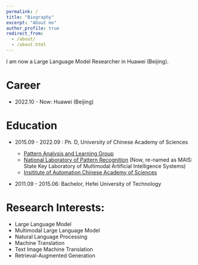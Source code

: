 ```yaml
---
permalink: /
title: "Biography"
excerpt: "About me"
author_profile: true
redirect_from: 
  - /about/
  - /about.html
---
```



I am now a Large Language Model Researcher in Huawei (Beijing).



# Career

- 2022.10 - Now: Huawei (Beijing)

Education
======

* 2015.09 - 2022.09 : Ph. D, University of Chinese Academy of Sciences
  * [Pattern Analysis and Learning Group](https://nlpr.ia.ac.cn/pal/People.html)
  * [National Laboratory of Pattern Recognition](http://ia.cas.cn/jgsz/kyxt/dmtrgzn/) (Now, re-named as MAIS: State Key Laboratory of Multimodal Artificial Intelligence Systems)
  * [Insititute of Automation Chinese Academy of Sciences](http://www.ia.cas.cn/)

* 2011.09 - 2015.06: Bachelor, Hefei University of Technology

Research Interests:
======

* Large Language Model
* Multimodal Large Language Model
* Natural Language Processing
* Machine Translation
* Text Image Machine Translation
* Retrieval-Augmented Generation

